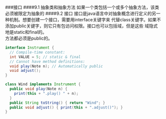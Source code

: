 ###接口
####9.1 抽象类和抽象方法
如果一个类包括一个或多个抽象方法，该类必须被限定为抽象的
####9.2 接口
接口是java语言中对抽象概念进行定义的另一种机制。想要创建一个接口，需要用interface关键字来
代替class关键字。如果不添加public关键字，则它只有包访问权限。接口也可以包括域，但是这些
域隐式地是static和final的。  
方法都必须是public的。
```java
interface Instrument {
  // Compile-time constant:
  int VALUE = 5; // static & final
  // Cannot have method definitions:
  void play(Note n); // Automatically public
  void adjust();
}

class Wind implements Instrument {
  public void play(Note n) {
    print(this + ".play() " + n);
  }
  public String toString() { return "Wind"; }
  public void adjust() { print(this + ".adjust()"); }
}
```
